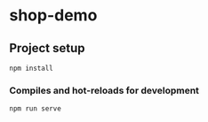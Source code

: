 # shop-demo

## Project setup
```
npm install
```

### Compiles and hot-reloads for development
```
npm run serve
```


